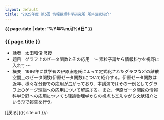```yaml
---
layout: default
title: "2025年度 第5回 情報数理科学研究所 所内研究紹介"
---
```

**{{ page.date | date: "%Y年%m月%d日" }}**

### {{ page.title }}

- 話者：太田和俊 教授
- 題目：グラフ上のゼータ関数とその応用　〜 素粒子論から情報科学を視野に入れて 〜
- 概要：1966年に数学者の伊原康隆氏によって定式化されたグラフなどの離散空間上のゼータ関数(伊原ゼータ関数)について紹介する。伊原ゼータ関数は近年、様々な分野での応用が広がっており、本講演ではその一例としてグラフ上のゲージ理論への応用について解説する。また、伊原ゼータ関数の情報科学分野への応用についても理論物理学からの視点も交えながら文献紹介という形で報告を行う。

[[戻る]]({{ site.url }}/)

